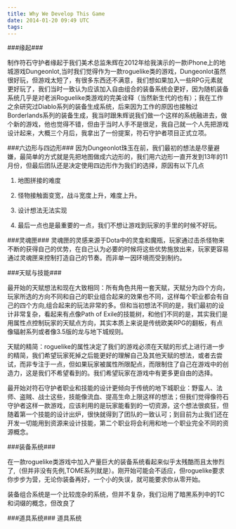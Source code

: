 ```yaml
---
title: Why We Develop This Game
date: 2014-01-20 09:49 UTC
tags: 
---
```


###缘起###

制作符石守护者缘起于我们美术总监朱辉在2012年给我演示的一款iPhone上的地城游戏Dungeonlot,当时我们觉得作为一款roguelike类的游戏，Dungeonlot虽然很好玩，但游戏太短了，有很多东西还不满意，我们想如果加入一些RPG元素就更好玩了，我们当时一致认为应该加入自由组合的装备系统会更好，因为随机装备系统几乎是对老派Roguelike类游戏的完美诠释（当然新生代的也有）；我在工作之余研究过Diablo系列的装备生成系统，后来因为工作的原因也接触过Borderlands系列的装备生成，我当时跟朱辉说我们做一个这样的系统融进去，做个新的游戏，他也觉得不错，但由于当时人手不是很足，我自己就一个人先把游戏设计起来，大概三个月后，我拿出了一份提案，符石守护者项目正式立项。


###六边形与四边形###
因为Dungeonlot珠玉在前，我们最初的想法是尽量避嫌，最简单的方式就是先把地图做成六边形的，我们用六边形一直开发到13年的11月份，但最后团队还是决定使用四边形作为我们的选择，原因有以下几点

1. 地图拼接的难度

2. 怪物接触面变宽，战斗宽度上升，难度上升。

3. 设计想法无法实现

4. 最后一点也是最重要的一点，我们不想让游戏到玩家的手里的时候不好玩。


###灵魂匣###
灵魂匣的灵感来源于Dota中的灵龛和魔瓶，玩家通过击杀怪物来不断的获得自己的优势，在自己认为必要的时候将这些优势施放出来，玩家更容易通过灵魂匣来控制打造自己的节奏。而非单一因环境而受到制约。


###天赋与技能###

最开始的天赋想法和现在大致相同：所有角色共用一套天赋，天赋分为四个方向，玩家所选的方向不同和自己的职业组合起来的效果也不同，这样每个职业都会有自己的四个方向,组合起来的玩法非常的多。但和当初想法不同的是，我们最初的设计非常复杂，看起来有点像Path of Exile的技能树，和他们不同的是，其实我们是用属性点控制玩家的天赋点方向，其实本质上来说是传统欧美RPG的翻板，有点像辐射系列或者像3.5版的龙与地下城规则。

天赋的精简：roguelike的属性决定了我们的游戏必须在天赋的形式上进行进一步的精简，我们希望玩家死掉之后能更好的理解自己及其他天赋的想法，或者去尝试，而非专注于一点，但如果玩家被属性所限配点，而限制住了自己在游戏中的创造力，这是我们不希望看到的。我们希望玩家在游戏中有更多更自由的选择。

最开始对符石守护者职业和技能的设计更倾向于传统的地下城职业：野蛮人、法师、盗贼、战士这些，技能像流血、提高生命上限这样的想法；但我们觉得像符石守护者这样一款游戏，应该利用的是玩家能看到的一切资源，这个想法很疯狂，但随着第一个技能的设计出炉，很快就得到了团队的一致认可；到目前为止我们还在开发一切能用到资源来设计技能，第二个职业将会利用和地一个职业完全不同的资源概念。

###装备系统###

在一款roguelike类游戏中加入产量巨大的装备系统看起来似乎太残酷而且太惨烈了,（但并非没有先例,TOME系列就是）。刚开始可能会不适应，但roguelike要求你步步为营，无论你装备再好，一个小的失误，就可能要求你从零开始。

装备组合系统是一个比较庞杂的系统，但并不复杂，我们沿用了暗黑系列中的TC和词缀的概念，但改良了

###道具系统###
道具系统